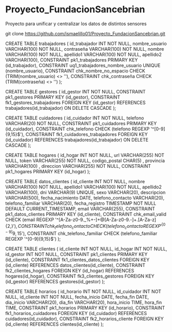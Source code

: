 # Proyecto_FundacionSancebrian
Proyecto para unificar y centralizar los datos de distintos sensores



git clone https://github.com/ismaelillo01/Proyecto_FundacionSancebrian.git


CREATE TABLE trabajadores (
  id_trabajador INT NOT NULL,
  nombre_usuario VARCHAR(100) NOT NULL,
  contraseña VARCHAR(100) NOT NULL,
  nombre VARCHAR(100) NOT NULL,
  apellido1 VARCHAR(100) NOT NULL,
  apellido2 VARCHAR(100),
  CONSTRAINT pk1_trabajadores PRIMARY KEY (id_trabajador),
  CONSTRAINT uq1_trabajadores_nombre_usuario UNIQUE (nombre_usuario),
  CONSTRAINT chk_nombre_no_espacio CHECK (TRIM(nombre_usuario) <> ''),
  CONSTRAINT chk_contraseña CHECK (TRIM(contraseña) <> '')
);

CREATE TABLE gestores (
  id_gestor INT NOT NULL,
  CONSTRAINT pk1_gestores PRIMARY KEY (id_gestor),
  CONSTRAINT fk1_gestores_trabajadores FOREIGN KEY (id_gestor) REFERENCES trabajadores(id_trabajador)
    ON DELETE CASCADE
);

CREATE TABLE cuidadores (
  id_cuidador INT NOT NULL,
  telefono VARCHAR(20) NOT NULL,
  CONSTRAINT pk1_cuidadores PRIMARY KEY (id_cuidador),
  CONSTRAINT chk_telefono CHECK (telefono REGEXP '^[0-9]{9,15}$'),
  CONSTRAINT fk1_cuidadores_trabajadores FOREIGN KEY (id_cuidador) REFERENCES trabajadores(id_trabajador)
    ON DELETE CASCADE
);

CREATE TABLE hogares (
  id_hogar INT NOT NULL,
  url VARCHAR(255) NOT NULL,
  token VARCHAR(255) NOT NULL,
  codigo_postal CHAR(5) ,
  provincia VARCHAR(100) ,
  direccion VARCHAR(255) NOT NULL,
  CONSTRAINT pk1_hogares PRIMARY KEY (id_hogar)
);

CREATE TABLE datos_clientes (
  id_cliente INT NOT NULL,
  nombre VARCHAR(100) NOT NULL,
  apellido1 VARCHAR(100) NOT NULL,
  apellido2 VARCHAR(100),
  dni VARCHAR(9) UNIQUE,
  sexo VARCHAR(20),
  descripcion VARCHAR(500),
  fecha_nacimiento DATE,
  telefono_contacto VARCHAR(20),
  telefono_familiar VARCHAR(20),
  fecha_registro TIMESTAMP NOT NULL DEFAULT CURRENT_TIMESTAMP,
  email VARCHAR(255),
  CONSTRAINT pk1_datos_clientes PRIMARY KEY (id_cliente),
  CONSTRAINT chk_email_valid CHECK (email REGEXP '^[A-Za-z0-9._%+-]+@[A-Za-z0-9.-]+\.[A-Za-z]{2,}$'),
  CONSTRAINT chk_telefono_contacto CHECK (telefono_contacto REGEXP '^[0-9]{9,15}$'),
  CONSTRAINT chk_telefono_familiar CHECK (telefono_familiar REGEXP '^[0-9]{9,15}$')
);

CREATE TABLE clientes (
  id_cliente INT NOT NULL,
  id_hogar INT NOT NULL,
  id_gestor INT NOT NULL,
  CONSTRAINT pk1_clientes PRIMARY KEY (id_cliente),
  CONSTRAINT fk1_clientes_datos_clientes FOREIGN KEY (id_cliente) REFERENCES datos_clientes(id_cliente),
  CONSTRAINT fk2_clientes_hogares FOREIGN KEY (id_hogar) REFERENCES hogares(id_hogar),
  CONSTRAINT fk3_clientes_gestores FOREIGN KEY (id_gestor) REFERENCES gestores(id_gestor)
);

CREATE TABLE horarios (
  id_horario INT NOT NULL,
  id_cuidador INT NOT NULL,
  id_cliente INT NOT NULL,
  fecha_inicio DATE,
  fecha_fin DATE,
  dia_inicio VARCHAR(20),
  dia_fin VARCHAR(20),
  hora_inicio TIME,
  hora_fin TIME,
  CONSTRAINT pk1_horarios PRIMARY KEY (id_horario),
  CONSTRAINT fk1_horarios_cuidadores FOREIGN KEY (id_cuidador) REFERENCES cuidadores(id_cuidador),
  CONSTRAINT fk2_horarios_cliente FOREIGN KEY (id_cliente) REFERENCES clientes(id_cliente)
);



